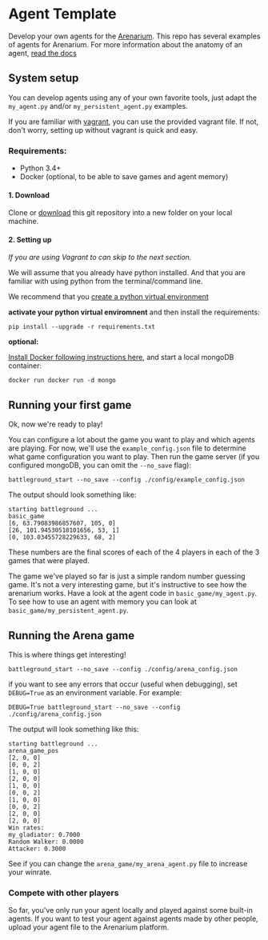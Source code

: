 # Agent Template
Develop your own agents for the [Arenarium](http://www.arenarium.com/).
This repo has several examples of agents for Arenarium. For more information about
the anatomy of an agent, [read the docs](https://arenarium.readthedocs.io/)

## System setup
You can develop agents using any of your own favorite tools,
just adapt the `my_agent.py` and/or `my_persistent_agent.py` examples.

If you are familiar with [vagrant](https://www.vagrantup.com/docs/installation/), you can use the provided vagrant file. If not, don't worry, setting up without vagrant is quick and easy.

### Requirements:
- Python 3.4+
- Docker (optional, to be able to save games and agent memory)

#### 1. Download
Clone or [download](https://github.com/arenarium/battleground_agent_template/archive/master.zip) this git repository into a new folder on your local machine.

#### 2. Setting up
*If you are using Vagrant to can skip to the next section.*

We will assume that you already have python installed. And that you are familiar with using python from the terminal/command line.

We recommend that you [create a python virtual environment](https://docs.python.org/3/tutorial/venv.html)

**activate your python virtual enviromnent** and then install the requirements:
```
pip install --upgrade -r requirements.txt
```

**optional:**

[Install Docker following instructions here](https://www.docker.com/community-edition), and start a local mongoDB container:
```
docker run docker run -d mongo
```

## Running your first game

Ok, now we're ready to play!

You can configure a lot about the game you want to play and which agents are playing. For now, we'll use the `example_config.json` file to determine what game configuration you want to play.
Then run the game server (if you configured mongoDB, you can omit the `--no_save` flag):

```
battleground_start --no_save --config ./config/example_config.json
```

The output should look something like:
```
starting battleground ...
basic_game
[6, 63.79083986857607, 105, 0]
[26, 101.94530518101656, 53, 1]
[0, 103.03455728229633, 68, 2]
```

These numbers are the final scores of each of the 4 players in each of the 3 games that were played.

The game we've played so far is just a simple random number guessing game. It's not a very interesting game, but it's instructive to see how the arenarium works. Have a look at the agent code in `basic_game/my_agent.py`. To see how to use an agent with memory you can look at `basic_game/my_persistent_agent.py`.

## Running the Arena game
This is where things get interesting!

```
battleground_start --no_save --config ./config/arena_config.json
```

if you want to see any errors that occur (useful when debugging), set `DEBUG=True` as an environment variable. For example:

```
DEBUG=True battleground_start --no_save --config ./config/arena_config.json
```

The output will look something like this:
```
starting battleground ...
arena_game_pos
[2, 0, 0]
[0, 0, 2]
[1, 0, 0]
[2, 0, 0]
[1, 0, 0]
[0, 0, 2]
[1, 0, 0]
[0, 0, 2]
[2, 0, 0]
[2, 0, 0]
Win rates:
my_gladiator: 0.7000
Random Walker: 0.0000
Attacker: 0.3000
```

See if you can change the `arena_game/my_arena_agent.py` file to increase your winrate.

### Compete with other players

So far, you've only run your agent locally and played against some built-in agents. If you want to test your agent against agents made by other people, upload your agent file to the Arenarium platform.
